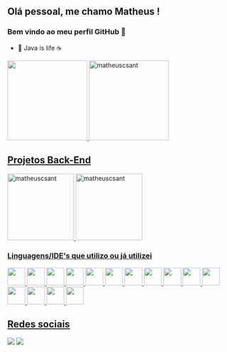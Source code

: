 ## Olá pessoal, me chamo Matheus ! 
### Bem vindo ao meu perfil GitHub 👋

- 🌱 Java is life ☕

<div>
<a href="https://github.com/matheuscsant">
<img loading="lazy" height="180em" src="https://github-readme-stats.vercel.app/api/top-langs/?username=matheuscsant&layout=compact&langs_count=7&theme=github_dark"/>
<img loading="lazy" height="180em" src="https://github-readme-stats.vercel.app/api?username=matheuscsant&show_icons=true&theme=github_dark" alt="matheuscsant" />
</div>

## Projetos Back-End
<a href="https://github.com/matheuscsant/Projeto-Spring-Boot">
<img loading="lazy" height="150em" src="https://github-readme-stats.vercel.app/api/pin/?username=matheuscsant&repo=projeto-spring-boot&show_owner=true&theme=github_dark" alt="matheuscsant" />
<a href="https://github.com/lzzgabriel/stu">
<img loading="lazy" height="150em" src="https://github-readme-stats.vercel.app/api/pin/?username=lzzgabriel&repo=stu&show_owner=true&theme=github_dark" alt="matheuscsant" />

### Linguagens/IDE's que utilizo ou já utilizei

<img src="https://cdn.jsdelivr.net/gh/devicons/devicon/icons/java/java-original.svg" width="40" heigh="40" /> <img src="https://cdn.jsdelivr.net/gh/devicons/devicon/icons/android/android-original.svg" width="40" heigh="40"/>
<img src="https://cdn.jsdelivr.net/gh/devicons/devicon/icons/spring/spring-original.svg" width="40" heigh="40"/>
<img src="https://cdn.jsdelivr.net/gh/devicons/devicon/icons/opencv/opencv-original.svg" width="40" heigh="40"/>
<img src="https://cdn.jsdelivr.net/gh/devicons/devicon/icons/html5/html5-original.svg" width="40" height="40" /> 
<img src="https://cdn.jsdelivr.net/gh/devicons/devicon/icons/css3/css3-original.svg" width="40" height="40" /> 
<img src="https://cdn.jsdelivr.net/gh/devicons/devicon/icons/git/git-original.svg" width="40" heigh="40" /> 
<img src="https://cdn.jsdelivr.net/gh/devicons/devicon/icons/github/github-original.svg" width="40" heigh="40" />
<img src="https://cdn.jsdelivr.net/gh/devicons/devicon/icons/androidstudio/androidstudio-original.svg" width="40" heigh="40"/>
<img src="https://cdn.jsdelivr.net/gh/devicons/devicon/icons/visualstudio/visualstudio-plain.svg" width="40" heigh="40" /> 
<img src="https://cdn.jsdelivr.net/gh/devicons/devicon/icons/vscode/vscode-original.svg" width="40" heigh="40" /> 
<img src="https://cdn.jsdelivr.net/gh/devicons/devicon/icons/unity/unity-original.svg" width="40" heigh="40"/> 
<img src="https://cdn.jsdelivr.net/gh/devicons/devicon/icons/matlab/matlab-original.svg" width="40" heigh="40"/>
<img src="https://cdn.jsdelivr.net/gh/devicons/devicon/icons/mysql/mysql-original.svg" width="40" heigh="40" /> 
<img src="https://cdn.jsdelivr.net/gh/devicons/devicon/icons/gradle/gradle-plain.svg" width="40" heigh="40"/>

## Redes sociais
<div>
<a href = "mailto:matheuscampanholasantos123@gmai.com"><img src="https://img.shields.io/badge/Gmail-D14836?style=for-the-badge&logo=gmail&logoColor=white" target="_blank"></a>
<a href="https://www.linkedin.com/in/matheuscampanhola" target="_blank"><img src="https://img.shields.io/badge/-LinkedIn-%230077B5?style=for-the-badge&logo=linkedin&logoColor=white" target="_blank"></a>   
</div>
